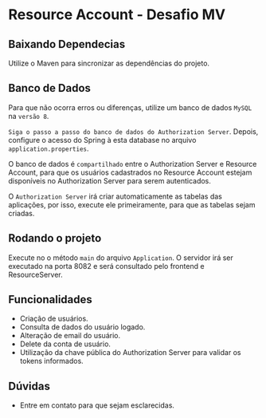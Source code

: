 # Resource Account - Desafio MV

## Baixando Dependecias

Utilize o Maven para sincronizar as dependências do projeto.

## Banco de Dados

Para que não ocorra erros ou diferenças, utilize um banco de dados `MySQL` na `versão 8`.

`Siga o passo a passo do banco de dados do Authorization Server`. Depois, configure o acesso do Spring à esta database no arquivo `application.properties`.

O banco de dados é `compartilhado` entre o Authorization Server e Resource Account, para que os usuários cadastrados no Resource Account estejam disponíveis no Authorization Server para serem autenticados.

O `Authorization Server` irá criar automaticamente as tabelas das aplicações, por isso, execute ele primeiramente, para que as tabelas sejam criadas.

## Rodando o projeto

Execute no o método `main` do arquivo `Application`. O servidor irá ser executado na porta 8082 e será consultado pelo frontend e ResourceServer.

## Funcionalidades

- Criação de usuários.
- Consulta de dados do usuário logado.
- Alteração de email do usuário.
- Delete da conta de usuário.
- Utilização da chave pública do Authorization Server para validar os tokens informados.

## Dúvidas

- Entre em contato para que sejam esclarecidas.